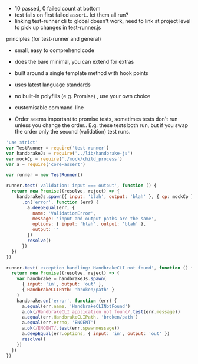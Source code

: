 * 10 passed, 0 failed count at bottom
* test fails on first failed assert.. let them all run?
* linking test-runner cli to global doesn't work, need to link at project level to pick up changes in test-runner.js

principles (for test-runner and general)
* small, easy to comprehend code
* does the bare minimal, you can extend for extras
* built around a single template method with hook points
* uses latest language standards
* no built-in polyfills (e.g. Promise) , use your own choice
* customisable command-line

* Order seems important to promise tests, sometimes tests don't run unless you change the order.. E.g. these tests both run, but if you swap the order only the second (validation) test runs. 

```js
'use strict'
var TestRunner = require('test-runner')
var handbrakeJs = require('../lib/handbrake-js')
var mockCp = require('./mock/child_process')
var a = require('core-assert')

var runner = new TestRunner()

runner.test('validation: input === output', function () {
  return new Promise((resolve, reject) => {
    handbrakeJs.spawn({ input: 'blah', output: 'blah' }, { cp: mockCp })
      .on('error', function (err) {
        a.deepEqual(err, {
          name: 'ValidationError',
          message: 'input and output paths are the same',
          options: { input: 'blah', output: 'blah' },
          output: ''
        })
        resolve()
      })
  })
})

runner.test('exception handling: HandbrakeCLI not found', function () {
  return new Promise((resolve, reject) => {
    var handbrake = handbrakeJs.spawn(
      { input: 'in', output: 'out' },
      { HandbrakeCLIPath: 'broken/path' }
    )
    handbrake.on('error', function (err) {
      a.equal(err.name, 'HandbrakeCLINotFound')
      a.ok(/HandbrakeCLI application not found/.test(err.message))
      a.equal(err.HandbrakeCLIPath, 'broken/path')
      a.equal(err.errno, 'ENOENT')
      a.ok(/ENOENT/.test(err.spawnmessage))
      a.deepEqual(err.options, { input: 'in', output: 'out' })
      resolve()
    })
  })
})
```

